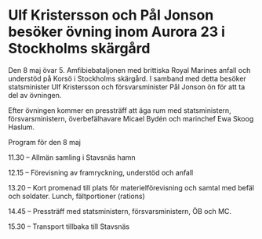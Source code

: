 # Ulf Kristersson och Pål Jonson besöker övning inom Aurora 23 i Stockholms skärgård

Den 8 maj övar 5. Amfibiebataljonen med brittiska Royal Marines anfall och understöd på Korsö i Stockholms skärgård. I samband med detta besöker statsminister Ulf Kristersson och försvarsminister Pål Jonson ön för att ta del av övningen.

Efter övningen kommer en pressträff att äga rum med statsministern, försvarsministern, överbefälhavare Micael Bydén och marinchef Ewa Skoog Haslum.

Program för den 8 maj

11.30 – Allmän samling i Stavsnäs hamn

12.15 – Förevisning av framryckning, understöd och anfall

13.20 – Kort promenad till plats för materielförevisning och samtal med befäl och soldater. Lunch, fältportioner (rations)

14.45 – Pressträff med statsministern, försvarsministern, ÖB och MC.

15.30 – Transport tillbaka till Stavsnäs

